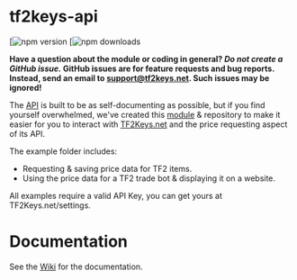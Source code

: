 # tf2keys-api
[![npm version](https://npmjs.com/package/tf2keys-api)
[![npm downloads](https://npmjs.com/package/tf2keys-api)

**Have a question about the module or coding in general? *Do not create a GitHub issue.* GitHub issues are for feature requests and bug reports. Instead, send an email to support@tf2keys.net. Such issues may be ignored!**

The [API](http://tf2keys.net/api) is built to be as self-documenting as possible, but if you find yourself overwhelmed, we've created this [module](https://www.npmjs.com/package/tf2keys-api) & repository to make it easier for you to interact with [TF2Keys.net](http://tf2keys.net) and the price requesting aspect of its API.
 
The example folder includes: 
- Requesting & saving price data for TF2 items. 
- Using the price data for a TF2 trade bot & displaying it on a website.

All examples require a valid API Key, you can get yours at TF2Keys.net/settings.

# Documentation
See the [Wiki](https://github.com/SnaBe/node-tf2keys-api/wiki) for the documentation.
